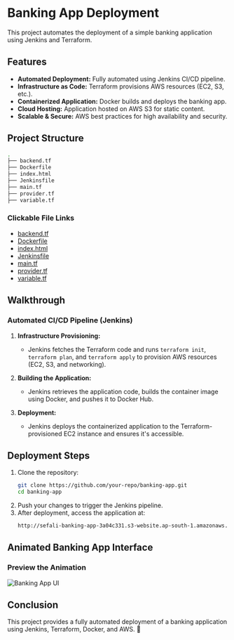 # Banking App Deployment

This project automates the deployment of a simple banking application using Jenkins and Terraform.

## Features
- **Automated Deployment:** Fully automated using Jenkins CI/CD pipeline.
- **Infrastructure as Code:** Terraform provisions AWS resources (EC2, S3, etc.).
- **Containerized Application:** Docker builds and deploys the banking app.
- **Cloud Hosting:** Application hosted on AWS S3 for static content.
- **Scalable & Secure:** AWS best practices for high availability and security.

## Project Structure

```bash
.
├── backend.tf
├── Dockerfile
├── index.html
├── Jenkinsfile
├── main.tf
├── provider.tf
├── variable.tf
```

### Clickable File Links
- [backend.tf](backend.tf)
- [Dockerfile](Dockerfile)
- [index.html](index.html)
- [Jenkinsfile](Jenkinsfile)
- [main.tf](main.tf)
- [provider.tf](provider.tf)
- [variable.tf](variable.tf)

## Walkthrough

### Automated CI/CD Pipeline (Jenkins)
1. **Infrastructure Provisioning:**
   - Jenkins fetches the Terraform code and runs `terraform init`, `terraform plan`, and `terraform apply` to provision AWS resources (EC2, S3, and networking).
   
2. **Building the Application:**
   - Jenkins retrieves the application code, builds the container image using Docker, and pushes it to Docker Hub.
   
3. **Deployment:**
   - Jenkins deploys the containerized application to the Terraform-provisioned EC2 instance and ensures it's accessible.

## Deployment Steps
1. Clone the repository:
   ```sh
   git clone https://github.com/your-repo/banking-app.git
   cd banking-app
   ```
2. Push your changes to trigger the Jenkins pipeline.
3. After deployment, access the application at:
   ```sh
   http://sefali-banking-app-3a04c331.s3-website.ap-south-1.amazonaws.com
   ```

## Animated Banking App Interface
### Preview the Animation
![Banking App UI](http://sefali-banking-app-3a04c331.s3-website.ap-south-1.amazonaws.com)

## Conclusion
This project provides a fully automated deployment of a banking application using Jenkins, Terraform, Docker, and AWS. 🚀
